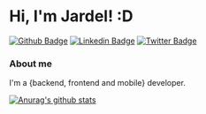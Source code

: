 # Hi, I'm Jardel! :D

[![Github Badge](https://img.shields.io/badge/-Github-000?style=flat-square&logo=Github&logoColor=white&link=https://github.com/jardelnz)](https://github.com/jardelnz)
[![Linkedin Badge](https://img.shields.io/badge/-LinkedIn-blue?style=flat-square&logo=Linkedin&logoColor=white&link=https://www.linkedin.com/in/fjardelleite/)](https://www.linkedin.com/in/fjardelleite/)
[![Twitter Badge](https://img.shields.io/badge/-Twitter-1ca0f1?style=flat-square&labelColor=1ca0f1&logo=twitter&logoColor=white&link=https://twitter.com/jardelnz)](https://twitter.com/jardelnz)

### About me
I'm a {backend, frontend and mobile} developer.

[![Anurag's github stats](https://github-readme-stats.vercel.app/api?username=jardelnz&show_icons=true&count_private=true&theme=radical)](https://github.com/jardelnz/github-readme-stats)

